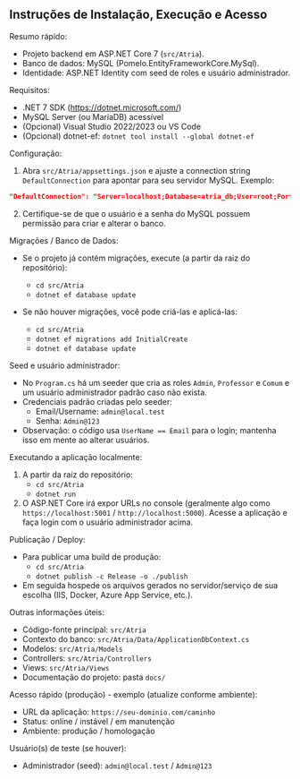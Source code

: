 ## Instruções de Instalação, Execução e Acesso

Resumo rápido:
- Projeto backend em ASP.NET Core 7 (`src/Atria`).
- Banco de dados: MySQL (Pomelo.EntityFrameworkCore.MySql).
- Identidade: ASP.NET Identity com seed de roles e usuário administrador.

Requisitos:
- .NET 7 SDK (https://dotnet.microsoft.com/)
- MySQL Server (ou MariaDB) acessível
- (Opcional) Visual Studio 2022/2023 ou VS Code
- (Opcional) dotnet-ef: `dotnet tool install --global dotnet-ef`

Configuração:
1. Abra `src/Atria/appsettings.json` e ajuste a connection string `DefaultConnection` para apontar para seu servidor MySQL. Exemplo:

```json
"DefaultConnection": "Server=localhost;Database=atria_db;User=root;Port=3306;Password=123456;"
```

2. Certifique-se de que o usuário e a senha do MySQL possuem permissão para criar e alterar o banco.

Migrações / Banco de Dados:
- Se o projeto já contém migrações, execute (a partir da raiz do repositório):
  - `cd src/Atria`
  - `dotnet ef database update`

- Se não houver migrações, você pode criá-las e aplicá-las:
  - `cd src/Atria`
  - `dotnet ef migrations add InitialCreate`
  - `dotnet ef database update`

Seed e usuário administrador:
- No `Program.cs` há um seeder que cria as roles `Admin`, `Professor` e `Comum` e um usuário administrador padrão caso não exista.
- Credenciais padrão criadas pelo seeder:
  - Email/Username: `admin@local.test`
  - Senha: `Admin@123`
- Observação: o código usa `UserName == Email` para o login; mantenha isso em mente ao alterar usuários.

Executando a aplicação localmente:
1. A partir da raiz do repositório:
   - `cd src/Atria`
   - `dotnet run`
2. O ASP.NET Core irá expor URLs no console (geralmente algo como `https://localhost:5001` / `http://localhost:5000`). Acesse a aplicação e faça login com o usuário administrador acima.

Publicação / Deploy:
- Para publicar uma build de produção:
  - `cd src/Atria`
  - `dotnet publish -c Release -o ./publish`
- Em seguida hospede os arquivos gerados no servidor/serviço de sua escolha (IIS, Docker, Azure App Service, etc.).

Outras informações úteis:
- Código-fonte principal: `src/Atria`
- Contexto do banco: `src/Atria/Data/ApplicationDbContext.cs`
- Modelos: `src/Atria/Models`
- Controllers: `src/Atria/Controllers`
- Views: `src/Atria/Views`
- Documentação do projeto: pasta `docs/`

Acesso rápido (produção) - exemplo (atualize conforme ambiente):
- URL da aplicação: `https://seu-dominio.com/caminho`
- Status: online / instável / em manutenção
- Ambiente: produção / homologação

Usuário(s) de teste (se houver):
- Administrador (seed): `admin@local.test` / `Admin@123`
